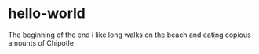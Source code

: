 # hello-world
The beginning of the end
i like long walks on the beach and eating copious amounts of Chipotle
